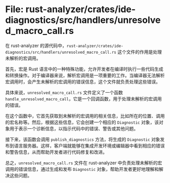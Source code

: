 # File: rust-analyzer/crates/ide-diagnostics/src/handlers/unresolved_macro_call.rs

在 rust-analyzer 的源代码中，`rust-analyzer/crates/ide-diagnostics/src/handlers/unresolved_macro_call.rs` 这个文件的作用是处理未解析的宏调用。

首先，宏是 Rust 语言中的一种特殊功能，允许开发者在编译时执行一些代码生成和转换操作。对于编译器来说，解析宏调用是一项重要的工作。当编译器无法解析宏调用时，会产生未解析的宏调用的错误信息，这个文件就负责处理这些错误。

具体来说，`unresolved_macro_call.rs` 文件定义了一个函数 `handle_unresolved_macro_call`，它是一个回调函数，用于处理未解析的宏调用的错误。

在这个函数中，它首先获取到未解析的宏调用的相关信息，比如所在的位置、调用的宏名称等。然后，根据这些信息，它会创建一个相应的 `Diagnostic` 对象，该对象用于表示一个诊断信息，以指示代码中的错误、警告或其他问题。

接下来，该函数会调用 `publish_diagnostics` 方法，将生成的 `Diagnostic` 对象发布到语言服务器。这样，客户端就能够在集成开发环境或编辑器中看到相应的错误和警告信息，从而帮助开发者进行代码修复和改进。

总之，`unresolved_macro_call.rs` 文件在 rust-analyzer 中负责处理未解析的宏调用的错误信息，通过生成和发布 `Diagnostic` 对象，帮助开发者更好地理解和解决这些问题。

